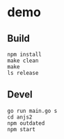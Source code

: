 # demo

## Build

```
npm install
make clean
make
ls release
```

## Devel

```
go run main.go s
cd anjs2
npm outdated
npm start
```
